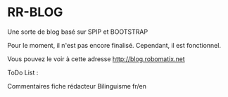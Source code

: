 RR-BLOG
=======

Une sorte de blog basé sur SPIP et BOOTSTRAP

Pour le moment, il n'est pas encore finalisé. Cependant, il est fonctionnel.

Vous pouvez le voir à cette adresse http://blog.robomatix.net

ToDo List :

Commentaires
fiche rédacteur
Bilinguisme fr/en

